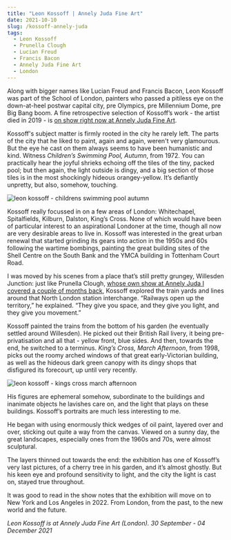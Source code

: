 ```yaml
---
title: "Leon Kossoff | Annely Juda Fine Art"
date: 2021-10-10
slug: /kossoff-annely-juda
tags:
  - Leon Kossoff
  - Prunella Clough
  - Lucian Freud
  - Francis Bacon
  - Annely Juda Fine Art
  - London
---
```


Along with bigger names like Lucian Freud and Francis Bacon, Leon Kossoff was part of the School of London, painters who passed a pitiless eye on the down-at-heel postwar capital city, pre Olympics, pre Millennium Dome, pre Big Bang boom. A fine retrospective selection of Kossoff’s work - the artist died in 2019 - is [on show right now at Annely Juda Fine Art](https://www.annelyjudafineart.co.uk/exhibitions/60-leon-kossoff/overview/).

Kossoff's subject matter is firmly rooted in the city he rarely left. The parts of the city that he liked to paint, again and again, weren't very glamourous. But the eye he cast on them always seems to have been humanistic and kind. Witness *Children’s Swimming Pool, Autumn*, from 1972. You can practically hear the joyful shrieks echoing off the tiles of the tiny, packed pool; but then again, the light outside is dingy, and a big section of those tiles is in the most shockingly hideous orangey-yellow. It’s defiantly unpretty, but also, somehow, touching.

![leon kossoff - childrens swimming pool autumn](/kossoff-annely-juda-1.jpeg)

Kossoff really focussed in on a few areas of London: Whitechapel, Spitalfields, Kilburn, Dalston, King’s Cross. None of which would have been of particular interest to an aspirational Londoner at the time, though all now are very desirable areas to live in. Kossoff was interested in the great urban renewal that started grinding its gears into action in the 1950s and 60s following the wartime bombings, painting the great building sites of the Shell Centre on the South Bank and the YMCA building in Tottenham Court Road.

I was moved by his scenes from a place that’s still pretty grungey, Willesden Junction: just like Prunella Clough, [whose own show at Annely Juda I covered a couple of months back](/posts/clough-annely), Kossoff explored the train yards and lines around that North London station interchange. “Railways open up the territory,” he explained. “They give you space, and they give you light, and they give you movement.”

Kossoff painted the trains from the bottom of his garden (he eventually settled around Willesden). He picked out their British Rail livery, it being pre-privatisation and all that - yellow front, blue sides. And then, towards the end, he switched to a terminus. *King’s Cross, March Afternoon*, from 1998, picks out the roomy arched windows of that great early-Victorian building, as well as the hideous dark green canopy with its dingy shops that disfigured its forecourt, up until very recently.

![leon kossoff - kings cross march afternoon](/kossoff-annely-juda-2.jpeg)

His figures are ephemeral somehow, subordinate to the buildings and inanimate objects he lavishes care on, and the light that plays on these buildings. Kossoff’s portraits are much less interesting to me.

He began with using enormously thick wedges of oil paint, layered over and over, sticking out quite a way from the canvas. Viewed on a sunny day, the great landscapes, especially ones from the 1960s and 70s, were almost sculptural.

The layers thinned out towards the end: the exhibition has one of Kossoff’s very last pictures, of a cherry tree in his garden, and it’s almost ghostly. But his keen eye and profound sensitivity to light, and the city the light is cast on, stayed true throughout.

It was good to read in the show notes that the exhibition will move on to New York and Los Angeles in 2022. From London, from the past, to the new world and the future.

*Leon Kossoff is at Annely Juda Fine Art (London). 30 September - 04 December 2021*
